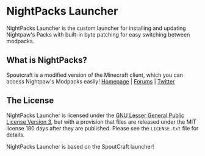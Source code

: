 NightPacks Launcher
===================
NightPacks Launcher is the custom launcher for installing and updating Nightpaw's Packs with built-in byte patching for easy switching between modpacks.


## What is NightPacks?
Spoutcraft is a modified version of the Minecraft client, which you can access Nightpaw's Modpacks easily!
[Homepage] | [Forums] | [Twitter]

## The License
NightPacks Launcher is licensed under the [GNU Lesser General Public License Version 3][License], but with a provision that files are released under the MIT license 180 days after they are published. Please see the `LICENSE.txt` file for details.

NightPacks Launcher is based on the SpoutCraft launcher!

[Homepage]: nightpacks.tk
[Forums]: nightpacks.tk/fourms
[License]: nightpaw.tk/lice
[Source]: https://github.com/MasProject/NightPackLauncher
[Issues]: https://github.com/MasProject/NightPackLauncher/issues
[Twitter]: https://twitter.com/NightpawOffical
